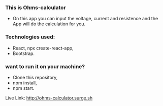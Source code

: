 ### This is Ohms-calculator
- On this app you can input the voltage, current and resistence and the App will do the calculation for you.

### Technologies used:
- React, npx create-react-app,
- Bootstrap.

### want to run it on your machine?
- Clone this repository,
- npm install,
- npm start.

Live Link: http://ohms-calculator.surge.sh
